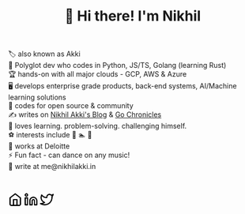 <h1 align='center'>👋 Hi there! I'm Nikhil</h1><br>
<p align='left'>
🏷 also known as Akki<br>
🧠 Polyglot dev who codes in Python, JS/TS, Golang (learning Rust)<br>
🏆 hands-on with all major clouds - GCP, AWS & Azure<br>
🖥 develops enterprise grade products, back-end systems, AI/Machine learning solutions<br>
💪 codes for open source & community<br>
✍️ writes on  <a href="https://nikhilakki.in">Nikhil Akki's Blog</a> & <a href="https://gochronicles.com/author/nikhilakki/">Go Chronicles</a>
<br>
<!-- 🎬 creates, writes and shoots film. podcasts. documentary. video.<br> -->
💙 loves learning. problem-solving. challenging himself.<br>
⚽ interests include 🚴 🏊 🏃<br>
📌 works at Deloitte<br>
⚡ Fun fact - can dance on any music!<br>
📧 write at me@nikhilakki.in</p><br>

<p align='left'>
<a href="http://nikhilakki.in" target="_blank" title="Homepage"><img height="28" src="https://raw.githubusercontent.com/feathericons/feather/master/icons/home.svg"></a>
<a href="https://www.linkedin.com/in/nikhilakki/" target="_blank" title="LinkedIn"><img height="28"  src="https://raw.githubusercontent.com/feathericons/feather/master/icons/linkedin.svg"></a>
<a href="https://twitter.com/akkiyogi" target="_blank" title="Twitter"><img  height="28" src="https://raw.githubusercontent.com/feathericons/feather/master/icons/twitter.svg"></a>
<!-- <a href="https://www.instagram.com/nikhilakki/" target="_blank" title="Instagram"><img height="28" src="https://raw.githubusercontent.com/feathericons/feather/master/icons/instagram.svg"></i></a>
  <a href="https://www.facebook.com/nikhil.ravindra.akki/" target="_blank" title="Facebook"><img  height="28" src="https://raw.githubusercontent.com/feathericons/feather/master/icons/facebook.svg"></a>

<!-- <a href="https://www.youtube.com/user/nikhilakki" target="_blank" title="Youtube"><img  height="28" src="https://raw.githubusercontent.com/feathericons/feather/master/icons/youtube.svg"></a> -->
<!-- <a href="https://www.codewars.com/users/nikhilakki" target="_blank" title="CodeWars"><img  height="28" src="https://raw.githubusercontent.com/feathericons/feather/master/icons/code.svg"></a> -->
<!-- <a href="https://www.hackerrank.com/nikhilakki" target="_blank" title="HackerRank"><img  height="28" src="https://raw.githubusercontent.com/feathericons/feather/master/icons/code.svg"></a> -->
</p>
